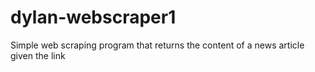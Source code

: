 # dylan-webscraper1
Simple web scraping program that returns the content of a news article given the link
